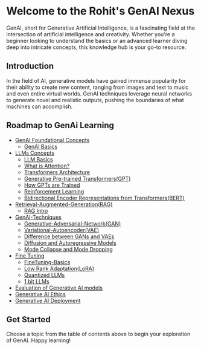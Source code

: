 # Welcome to the Rohit's GenAI Nexus

GenAI, short for Generative Artificial Intelligence, is a fascinating field at the intersection of artificial intelligence and creativity. Whether you're a beginner looking to understand the basics or an advanced learner diving deep into intricate concepts, this knowledge hub is your go-to resource.

## Introduction

In the field of AI, generative models have gained immense popularity for their ability to create new content, ranging from images and text to music and even entire virtual worlds. GenAI techniques leverage neural networks to generate novel and realistic outputs, pushing the boundaries of what machines can accomplish.

## Roadmap to GenAi Learning

- [GenAI Foundational Concepts](/GenAI-basics/)
  - [GenAI Basics](/GenAI-basics/GenAI-basics.md)
- [LLMs Concepts](/Large-Language-Models(LLM)/)
  - [LLM Basics](/Large-Language-Models(LLM)/LLM-Intro.md)
  - [What is Attention?](/Large-Language-Models/Attention-is-all-you-need.md)
  - [Transformers Architecture](/Large-Language-Models/Transformers-architecture.md)
  - [Generative Pre-trained Transformers(GPT)](/Large-Language-Models/Generative-Pre-trained-Transformers(GPT).md)
  - [How GPTs are Trained](/Large-Language-Models/GPT-Training.md)
  - [Reinforcement Learning](/Large-Language-Models/Reinforcement-Learning-from-Human-Feedback(RLHF).md)
  - [Bidirectional Encoder Representations from Transformers(BERT)](/Large-Language-Models/BERT.md)
- [Retrieval-Augmented-Generation(RAG)](/Retrieval-Augmented-Generation(RAG)/)
  - [RAG Intro](/Retrieval-Augmented-Generation(RAG)/RAG-Intro.md)
- [GenAI-Techniques](/GenAI-Techniques/)
  - [Generative-Adversarial-Network(GAN)](/GenAI-Techniques/GAN(Generative-Adversarial-Network).md)
  - [Variational-Autoencoder(VAE)](/GenAI-Techniques/Variational-Autoencoder(VAE).md)
  - [Difference between GANs and VAEs](/GenAI-Techniques/Difference-between-GANs-and_AVEs.md)
  - [Diffusion and Autoregressive Models](/GenAI-Techniques/Diffusion-and-Autoregressive-models.md)
  - [Mode Collapse and Mode Dropping](/GenAI-Techniques/ModeCollapse-and-ModeDropping.md)
- [Fine Tuning](/FineTuning/)
  - [FineTuning-Basics](/FineTuning/FineTuning-Basics.md)
  - [Low Rank Adaptation(LoRA)](/FineTuning/Low-Rank-Adaptation(LoRA).md)
  - [Quantized LLMs](/FineTuning/Quantized-LLMs.md)
  - [1 bit LLMs](/FineTuning/1-bit-LLMs.md)
- [Evaluation of Generative AI models](/GenAI-Evaluation/Model_Evaluation.md)
- [Generative AI Ethics](/GenAI-Ethics/Ethical-Considerations.md)
- [Generative AI Deployment](/GenAI-Deployment/Deployment-Challenges.md)

## Get Started

Choose a topic from the table of contents above to begin your exploration of GenAI. Happy learning!
